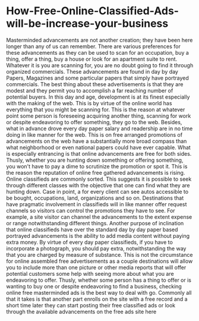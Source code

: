 # How-Free-Online-Classified-Ads-will-be-increase-your-business
Masterminded advancements are not another creation; they have been here longer than any of us can remember. There are various preferences for these advancements as they can be used to scan for an occupation, buy a thing, offer a thing, buy a house or look for an apartment suite to rent. Whatever it is you are scanning for, you are no doubt going to find it through organized commercials. These advancements are found in day by day Papers, Magazines and some particular papers that simply have portrayed commercials. The best thing about these advertisements is that they are modest and they permit you to accomplish a far reaching number of potential buyers. In this day and age, development is at its finest especially with the making of the web. This is by virtue of the online world has everything that you might be scanning for. This is the reason at whatever point some person is foreseeing acquiring another thing, scanning for work or despite endeavoring to offer something, they go to the web. Besides, what in advance drove every day paper salary and readership are in no time doing in like manner for the web. This is on free arranged promotions of advancements on the web have a substantially more broad compass than what neighborhood or even national papers could have ever capable. What is especially entrancing is that online advancements are free for both sides. Thusly, whether you are hunting down something or offering something, you won't have to pay a dime to scrutinize the promotion or spot it. This is the reason the reputation of online free gathered advancements is rising. Online classifieds are commonly sorted. This suggests it is possible to seek through different classes with the objective that one can find what they are hunting down. Case in point, a for every client can see autos accessible to be bought, occupations, land, organizations and so on. Destinations that have pragmatic involvement in classifieds will in like manner offer request channels so visitors can control the promotions they have to see. For example, a site visitor can channel the advancements to the extent expense or range notwithstanding different things. Another purpose of inclination that online classifieds have over the standard day by day paper based portrayed advancements is the ability to add media content without paying extra money. By virtue of every day paper classifieds, if you have to incorporate a photograph, you should pay extra, notwithstanding the way that you are charged by measure of substance. This is not the circumstance for online assembled free advertisements as a couple destinations will allow you to include more than one picture or other media reports that will offer potential customers some help with seeing more about what you are endeavoring to offer. Thusly, whether some person has a thing to offer or is wanting to buy one or despite endeavoring to find a business, checking online free masterminded ads is the best way to deal with go. Commonly all that it takes is that another part enrolls on the site with a free record and a short time later they can start posting their free classified ads or look through the available advancements on the free ads site here
